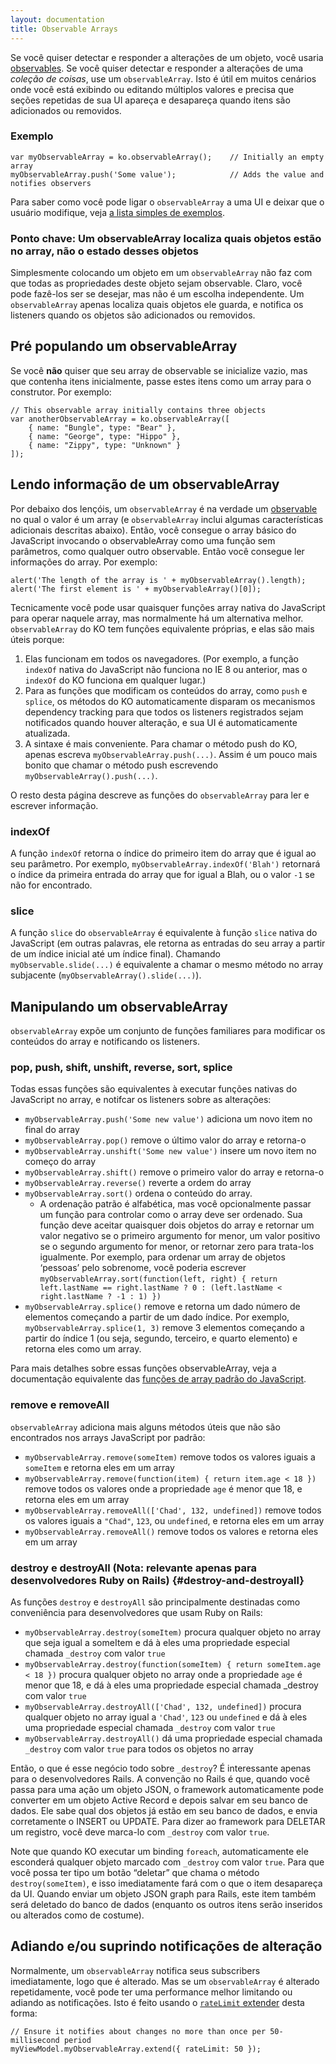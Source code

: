 ```yaml
---
layout: documentation
title: Observable Arrays
---
```


Se você quiser detectar e responder a alterações de um objeto, você usaria [observables](observables.html). Se você quiser detectar e responder a alterações de uma *coleção de coisas*, use um `observableArray`. Isto é útil em muitos cenários onde você está exibindo ou editando múltiplos valores e precisa que seções repetidas de sua UI apareça e desapareça quando itens são adicionados ou removidos.

### Exemplo

    var myObservableArray = ko.observableArray();    // Initially an empty array
    myObservableArray.push('Some value');            // Adds the value and notifies observers

Para saber como você pode ligar o `observableArray` a uma UI e deixar que o usuário modifique, veja [a lista simples de exemplos](http://knockoutjs.com/examples/simpleList.html).

### Ponto chave: Um observableArray localiza quais objetos estão no array, não o estado desses objetos

Simplesmente colocando um objeto em um `observableArray` não faz com que todas as propriedades deste objeto sejam observable. Claro, você pode fazê-los ser se desejar, mas não é um escolha independente. Um `observableArray` apenas localiza quais objetos ele guarda, e notifica os listeners quando os objetos são adicionados ou removidos.

## Pré populando um observableArray

Se você **não** quiser que seu array de observable se inicialize vazio, mas que contenha itens inicialmente, passe estes itens como um array para o construtor. Por exemplo:

    // This observable array initially contains three objects
    var anotherObservableArray = ko.observableArray([
        { name: "Bungle", type: "Bear" },
        { name: "George", type: "Hippo" },
        { name: "Zippy", type: "Unknown" }
    ]);

## Lendo informação de um observableArray

Por debaixo dos lençóis, um `observableArray` é na verdade um [observable](observables.html) no qual o valor é um array (e `observableArray` inclui algumas características adicionais descritas abaixo). Então, você consegue o array básico do JavaScript invocando o observableArray como uma função sem parâmetros, como qualquer outro observable. Então você consegue ler informações do array. Por exemplo:

    alert('The length of the array is ' + myObservableArray().length);
    alert('The first element is ' + myObservableArray()[0]);

Tecnicamente você pode usar quaisquer funções array nativa do JavaScript para operar naquele array, mas normalmente há um alternativa melhor. `observableArray` do KO tem funções equivalente próprias, e elas são mais úteis porque:

 1. Elas funcionam em todos os navegadores. (Por exemplo, a função `indexOf` nativa do JavaScript não funciona no IE 8 ou anterior, mas o `indexOf` do KO funciona em qualquer lugar.)
 1. Para as funções que modificam os conteúdos do array, como `push` e `splice`, os métodos do KO automaticamente disparam os mecanismos dependency tracking para que todos os listeners registrados sejam notificados quando houver alteração, e sua UI é automaticamente atualizada.
 1. A sintaxe é mais conveniente. Para chamar o método push do KO, apenas escreva `myObservableArray.push(...)`. Assim é um pouco mais bonito que chamar o método push escrevendo `myObservableArray().push(...)`.

O resto desta página descreve as funções do `observableArray` para ler e escrever informação.

### indexOf

A função `indexOf` retorna o índice do primeiro item do array que é igual ao seu parâmetro. Por exemplo, `myObservableArray.indexOf('Blah')` retornará o índice da primeira entrada do array que for igual a Blah, ou o valor `-1` se não for encontrado.

### slice

A função `slice` do `observableArray` é equivalente à função `slice` nativa do JavaScript (em outras palavras, ele retorna as entradas do seu array a partir de um índice inicial até um índice final). Chamando `myObservable.slide(...)` é equivalente a chamar o mesmo método no array subjacente (`myObservableArray().slide(...)`).

## Manipulando um observableArray

`observableArray` expõe um conjunto de funções familiares para modificar os conteúdos do array e notificando os listeners.

### pop, push, shift, unshift, reverse, sort, splice

Todas essas funções são equivalentes à executar funções nativas do JavaScript no array, e notifcar os listeners sobre as alterações:

 * `myObservableArray.push('Some new value')` adiciona um novo item no final do array
 * `myObservableArray.pop()` remove o último valor do array e retorna-o
 * `myObservableArray.unshift('Some new value')` insere um novo item no começo do array
 * `myObservableArray.shift()` remove o primeiro valor do array e retorna-o
 * `myObservableArray.reverse()` reverte a ordem do array
 * `myObservableArray.sort()` ordena o conteúdo do array.
   * A ordenação patrão é alfabética, mas você opcionalmente passar um função para controlar como o array deve ser ordenado. Sua função deve aceitar quaisquer dois objetos do array e retornar um valor negativo se o primeiro argumento for menor, um valor positivo se o segundo argumento for menor, or retornar zero para trata-los igualmente. Por exemplo, para ordenar um array de objetos ‘pessoas’ pelo sobrenome, você poderia escrever `myObservableArray.sort(function(left, right) { return left.lastName == right.lastName ? 0 : (left.lastName < right.lastName ? -1 : 1) })`
 * `myObservableArray.splice()` remove e retorna um dado número de elementos começando a partir de um dado índice. Por exemplo, `myObservableArray.splice(1, 3)` remove 3 elementos começando a partir do índice 1 (ou seja, segundo, terceiro, e quarto elemento) e retorna eles como um array.

Para mais detalhes sobre essas funções observableArray, veja a documentação equivalente das [funções de array padrão do JavaScript](https://developer.mozilla.org/en/JavaScript/Reference/Global_Objects/Array#Methods_2).

### remove e removeAll

`observableArray` adiciona mais alguns métodos úteis que não são encontrados nos arrays JavaScript por padrão:

 * `myObservableArray.remove(someItem)` remove todos os valores iguais a `someItem` e retorna eles em um array
 * `myObservableArray.remove(function(item) { return item.age < 18 })` remove todos os valores onde a propriedade `age` é menor que 18, e retorna eles em um array
 * `myObservableArray.removeAll(['Chad', 132, undefined])` remove todos os valores iguais a `"Chad"`, `123`, ou `undefined`, e retorna eles em um array
 * `myObservableArray.removeAll()` remove todos os valores e retorna eles em um array

### destroy e destroyAll (Nota: relevante apenas para desenvolvedores Ruby on Rails) {#destroy-and-destroyall}

As funções `destroy` e `destroyAll` são principalmente destinadas como conveniência para desenvolvedores que usam Ruby on Rails:

 * `myObservableArray.destroy(someItem)` procura qualquer objeto no array que seja igual a someItem e dá à eles uma propriedade especial chamada `_destroy` com valor `true`
 * `myObservableArray.destroy(function(someItem) { return someItem.age < 18 })` procura qualquer objeto no array onde a propriedade `age` é menor que 18, e dá à eles uma propriedade especial chamada _destroy com valor `true`
 * `myObservableArray.destroyAll(['Chad', 132, undefined])` procura qualquer objeto no array igual a `'Chad'`, `123` ou `undefined` e dá à eles uma propriedade especial chamada `_destroy` com valor `true`
 * `myObservableArray.destroyAll()` dá uma propriedade especial chamada `_destroy` com valor `true` para todos os objetos no array

Então, o que é esse negócio todo sobre `_destroy`? É interessante apenas para o desenvolvedores Rails. A convenção no Rails é que, quando você passa para uma ação um objeto JSON, o framework automaticamente pode converter em um objeto Active Record e depois salvar em seu banco de dados. Ele sabe qual dos objetos já estão em seu banco de dados, e envia corretamente o INSERT ou UPDATE. Para dizer ao framework para DELETAR um registro, você deve marca-lo com `_destroy` com valor `true`.

Note que quando KO executar um binding `foreach`, automaticamente ele esconderá qualquer objeto marcado com `_destroy` com valor `true`. Para que você possa ter tipo um botão “deletar” que chama o método `destroy(someItem)`, e isso imediatamente fará com o que o item desapareça da UI. Quando enviar um objeto JSON graph para Rails, este item também será deletado do banco de dados (enquanto os outros itens serão inseridos ou alterados como de costume).

## Adiando e/ou suprindo notificações de alteração

Normalmente, um `observableArray` notifica seus subscribers imediatamente, logo que é alterado. Mas se um `observableArray` é alterado repetidamente, você pode ter uma performance melhor limitando ou adiando as notificações. Isto é feito usando o [`rateLimit` extender](rateLimit-observable.html) desta forma:

    // Ensure it notifies about changes no more than once per 50-millisecond period
    myViewModel.myObservableArray.extend({ rateLimit: 50 });
